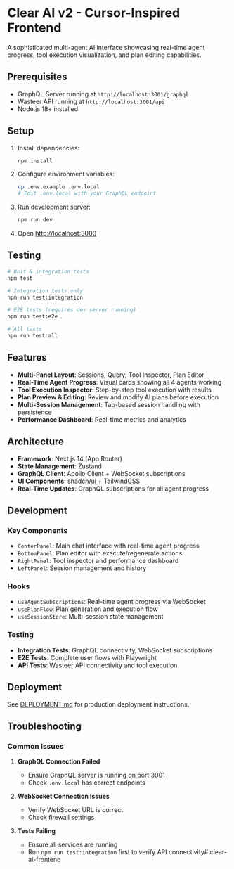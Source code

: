 # Clear AI v2 - Cursor-Inspired Frontend

A sophisticated multi-agent AI interface showcasing real-time agent progress, tool execution visualization, and plan editing capabilities.

## Prerequisites

- GraphQL Server running at `http://localhost:3001/graphql`
- Wasteer API running at `http://localhost:3001/api`
- Node.js 18+ installed

## Setup

1. Install dependencies:
   ```bash
   npm install
   ```

2. Configure environment variables:
   ```bash
   cp .env.example .env.local
   # Edit .env.local with your GraphQL endpoint
   ```

3. Run development server:
   ```bash
   npm run dev
   ```

4. Open [http://localhost:3000](http://localhost:3000)

## Testing

```bash
# Unit & integration tests
npm test

# Integration tests only
npm run test:integration

# E2E tests (requires dev server running)
npm run test:e2e

# All tests
npm run test:all
```

## Features

- **Multi-Panel Layout**: Sessions, Query, Tool Inspector, Plan Editor
- **Real-Time Agent Progress**: Visual cards showing all 4 agents working
- **Tool Execution Inspector**: Step-by-step tool execution with results
- **Plan Preview & Editing**: Review and modify AI plans before execution
- **Multi-Session Management**: Tab-based session handling with persistence
- **Performance Dashboard**: Real-time metrics and analytics

## Architecture

- **Framework**: Next.js 14 (App Router)
- **State Management**: Zustand
- **GraphQL Client**: Apollo Client + WebSocket subscriptions
- **UI Components**: shadcn/ui + TailwindCSS
- **Real-Time Updates**: GraphQL subscriptions for all agent progress

## Development

### Key Components

- `CenterPanel`: Main chat interface with real-time agent progress
- `BottomPanel`: Plan editor with execute/regenerate actions
- `RightPanel`: Tool inspector and performance dashboard
- `LeftPanel`: Session management and history

### Hooks

- `useAgentSubscriptions`: Real-time agent progress via WebSocket
- `usePlanFlow`: Plan generation and execution flow
- `useSessionStore`: Multi-session state management

### Testing

- **Integration Tests**: GraphQL connectivity, WebSocket subscriptions
- **E2E Tests**: Complete user flows with Playwright
- **API Tests**: Wasteer API connectivity and tool execution

## Deployment

See [DEPLOYMENT.md](./DEPLOYMENT.md) for production deployment instructions.

## Troubleshooting

### Common Issues

1. **GraphQL Connection Failed**
   - Ensure GraphQL server is running on port 3001
   - Check `.env.local` has correct endpoints

2. **WebSocket Connection Issues**
   - Verify WebSocket URL is correct
   - Check firewall settings

3. **Tests Failing**
   - Ensure all services are running
   - Run `npm run test:integration` first to verify API connectivity# clear-ai-frontend
